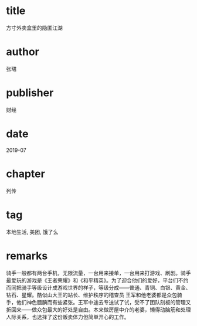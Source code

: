 # title
方寸外卖盒里的隐匿江湖

# author
张珺

# publisher
财经

# date
2019-07

# chapter
列传

# tag
本地生活, 美团, 饿了么

# remarks
骑手一般都有两台手机，无限流量，一台用来接单，一台用来打游戏、刷剧。骑手最爱玩的游戏是《王者荣耀》和《和平精英》。为了迎合他们的爱好，平台们不约而同把骑手等级设计成游戏世界的样子，等级分成——普通、青铜、白银、黄金、钻石、星耀。酷似山大王的站长、维护秩序的稽查员 王军和他老婆都是众包骑手，他们神色腼腆而有些紧张。王军中途去专送试了试，受不了团队刻板的管理又折回来——做众包最大的好处是自由。本来做房屋中介的老婆，懒得动脑筋和处理人际关系，也选择了这份贩卖体力但简单开心的工作。

